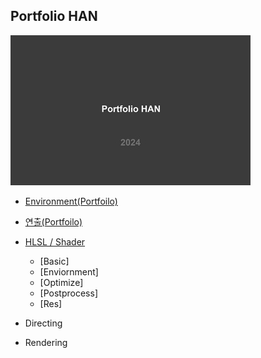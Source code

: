 ## Portfolio HAN
![image](./images/PortfolioHAN_2024_000_resize.jpg)

- [Environment(Portfoilo)](https://github.com/initst/PortfolioHAN_2024/blob/main/Env/Env_index.md)

- [연출(Portfoilo)](https://github.com/initst/PortfolioHAN_2024/blob/main/Directing.md)

- [HLSL / Shader](https://github.com/initst/PortfolioHAN_2024/blob/main/Shader/Shader_Index.md)
  - [Basic]
  - [Enviornment]
  - [Optimize]
  - [Postprocess]
  - [Res]

- Directing

- Rendering
